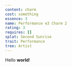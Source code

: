 ```yaml
---
content: charm
cost: something
essence: 3
name: Performance e3 Charm 2
rating: 3
requires: []
splat: Second Sunrise
trait: Performance
tree: Artist
---
```


Hello **world**!
